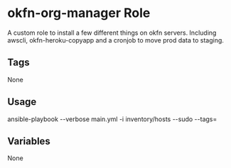 # okfn-org-manager Role

A custom role to install a few different things on okfn servers.  Including awscli, okfn-heroku-copyapp and a cronjob to move prod data to staging.

## Tags

None

## Usage

ansible-playbook --verbose main.yml -i inventory/hosts --sudo --tags=

## Variables

None
